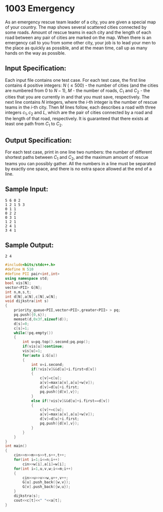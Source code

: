 # 1003 Emergency 

As an emergency rescue team leader of a city, you are given a special map of your country. The map shows several scattered cities connected by some roads. Amount of rescue teams in each city and the length of each road between any pair of cities are marked on the map. When there is an emergency call to you from some other city, your job is to lead your men to the place as quickly as possible, and at the mean time, call up as many hands on the way as possible. 

## Input Specification:

Each input file contains one test case. For each test case, the first line contains 4 positive integers: $N\ (≤500)$ - the number of cities (and the cities are numbered from $0$ to $N−1$), $M$ - the number of roads, $C_1$ and $C_2$ - the cities that you are currently in and that you must save, respectively. The next line contains $N$ integers, where the $i$-th integer is the number of rescue teams in the $i$-th city. Then $M$ lines follow, each describes a road with three integers $c_1, c_2$ and $L$, which are the pair of cities connected by a road and the length of that road, respectively. It is guaranteed that there exists at least one path from $C_1$ to $C_2$. 

## Output Specification:

For each test case, print in one line two numbers: the number of different shortest paths between $C_1$ and $C_2$, and the maximum amount of rescue teams you can possibly gather. All the numbers in a line must be separated by exactly one space, and there is no extra space allowed at the end of a line. 

## Sample Input:

```
5 6 0 2
1 2 1 5 3
0 1 1
0 2 2
0 3 1
1 2 1
2 4 1
3 4 1
```

## Sample Output:

```
2 4
```

```cpp tab="c++"
#include<bits/stdc++.h>
#define N 510
#define PII pair<int,int>
using namespace std;
bool vis[N];
vector<PII> G[N];
int n,m,s,t;
int d[N],a[N],c[N],w[N];
void dijkstra(int s)
{
    priority_queue<PII,vector<PII>,greater<PII> > pq;
    pq.push({0,s});
    memset(d,0x3f,sizeof(d));
    d[s]=0;
    c[s]=1;
    while(!pq.empty())
    {
        int u=pq.top().second;pq.pop();
        if(vis[u])continue;
        vis[u]=1;
        for(auto i:G[u])
        {
            int v=i.second;
            if(!vis[v]&&d[u]+i.first<d[v])
            {
                c[v]=c[u];
                a[v]=max(a[v],a[u]+w[v]);
                d[v]=d[u]+i.first;
                pq.push({d[v],v});
            }
            else if(!vis[v]&&d[u]+i.first==d[v])
            {
                c[v]+=c[u];
                a[v]=max(a[v],a[u]+w[v]);
                d[v]=d[u]+i.first;
                pq.push({d[v],v});
            }
        }
    }
}
int main()
{
    cin>>n>>m>>s>>t,s++,t++;
    for(int i=1;i<=n;i++)
        cin>>w[i],a[i]=w[i];
    for(int i=1,u,v,w;i<=m;i++)
    {
        cin>>u>>v>>w,u++,v++;
        G[u].push_back({w,v});
        G[v].push_back({w,u});
    }
    dijkstra(s);
    cout<<c[t]<<" "<<a[t];
}
```

